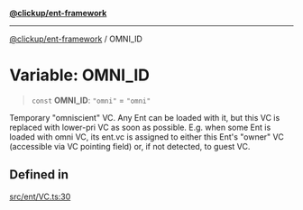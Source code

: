 [**@clickup/ent-framework**](../README.md)

***

[@clickup/ent-framework](../globals.md) / OMNI\_ID

# Variable: OMNI\_ID

> `const` **OMNI\_ID**: `"omni"` = `"omni"`

Temporary "omniscient" VC. Any Ent can be loaded with it, but this VC is
replaced with lower-pri VC as soon as possible. E.g. when some Ent is loaded
with omni VC, its ent.vc is assigned to either this Ent's "owner" VC
(accessible via VC pointing field) or, if not detected, to guest VC.

## Defined in

[src/ent/VC.ts:30](https://github.com/clickup/ent-framework/blob/master/src/ent/VC.ts#L30)
